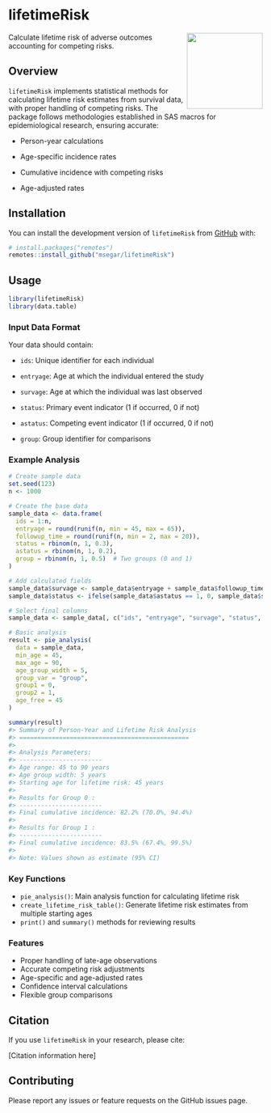 
# lifetimeRisk

<div>

<img src="lifetime_risk_sticker.png" width="150px" align="right">

</div>

Calculate lifetime risk of adverse outcomes accounting for competing
risks.

## Overview

`lifetimeRisk` implements statistical methods for calculating lifetime
risk estimates from survival data, with proper handling of competing
risks. The package follows methodologies established in SAS macros for
epidemiological research, ensuring accurate:

- Person-year calculations

- Age-specific incidence rates

- Cumulative incidence with competing risks

- Age-adjusted rates

## Installation

You can install the development version of `lifetimeRisk` from
[GitHub](https://github.com/msegar/lifetimeRisk) with:

``` r
# install.packages("remotes")
remotes::install_github("msegar/lifetimeRisk")
```

## Usage

``` r
library(lifetimeRisk)
library(data.table)
```

### Input Data Format

Your data should contain:

- `ids`: Unique identifier for each individual

- `entryage`: Age at which the individual entered the study

- `survage`: Age at which the individual was last observed

- `status`: Primary event indicator (1 if occurred, 0 if not)

- `astatus`: Competing event indicator (1 if occurred, 0 if not)

- `group`: Group identifier for comparisons

### Example Analysis

``` r
# Create sample data
set.seed(123)
n <- 1000

# Create the base data
sample_data <- data.frame(
  ids = 1:n,
  entryage = round(runif(n, min = 45, max = 65)),
  followup_time = round(runif(n, min = 2, max = 20)),
  status = rbinom(n, 1, 0.3),
  astatus = rbinom(n, 1, 0.2),
  group = rbinom(n, 1, 0.5)  # Two groups (0 and 1)
)

# Add calculated fields
sample_data$survage <- sample_data$entryage + sample_data$followup_time
sample_data$status <- ifelse(sample_data$astatus == 1, 0, sample_data$status)

# Select final columns
sample_data <- sample_data[, c("ids", "entryage", "survage", "status", "astatus", "group")]

# Basic analysis
result <- pie_analysis(
  data = sample_data,
  min_age = 45,
  max_age = 90,
  age_group_width = 5,
  group_var = "group",
  group1 = 0,
  group2 = 1,
  age_free = 45
)
```

``` r
summary(result)
#> Summary of Person-Year and Lifetime Risk Analysis
#> ===============================================
#> 
#> Analysis Parameters:
#> -----------------------
#> Age range: 45 to 90 years
#> Age group width: 5 years
#> Starting age for lifetime risk: 45 years
#> 
#> Results for Group 0 :
#> -----------------------
#> Final cumulative incidence: 82.2% (70.0%, 94.4%)
#> 
#> Results for Group 1 :
#> -----------------------
#> Final cumulative incidence: 83.5% (67.4%, 99.5%)
#> 
#> Note: Values shown as estimate (95% CI)
```

### Key Functions

- `pie_analysis()`: Main analysis function for calculating lifetime risk
- `create_lifetime_risk_table()`: Generate lifetime risk estimates from
  multiple starting ages
- `print()` and `summary()` methods for reviewing results

### Features

- Proper handling of late-age observations
- Accurate competing risk adjustments
- Age-specific and age-adjusted rates
- Confidence interval calculations
- Flexible group comparisons

## Citation

If you use `lifetimeRisk` in your research, please cite:

\[Citation information here\]

## Contributing

Please report any issues or feature requests on the GitHub issues page.
